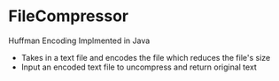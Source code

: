 # FileCompressor
Huffman Encoding Implmented in Java

- Takes in a text file and encodes the file which reduces the file's size
- Input an encoded text file to uncompress and return original text
